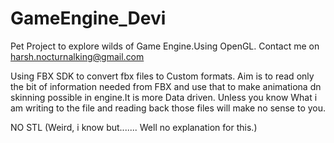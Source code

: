 # GameEngine_Devi
Pet Project to explore wilds of Game Engine.Using OpenGL.
Contact me on harsh.nocturnalking@gmail.com 

Using FBX SDK to convert fbx files to Custom formats.
Aim is to read only the bit of information needed from FBX and use that to make animationa dn skinning possible in engine.It is more Data driven.
Unless you know What i am writing to the file and reading back those files will make no sense to you.

NO STL (Weird, i know but.......   Well no explanation for this.)


